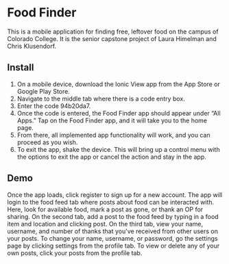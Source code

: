 # Food Finder

This is a mobile application for finding free, leftover food on the campus of Colorado College. It is the senior capstone project of Laura Himelman and Chris Klusendorf.

## Install

1. On a mobile device, download the Ionic View app from the App Store or Google Play Store.
2. Navigate to the middle tab where there is a code entry box.
3. Enter the code 94b20da7.
4. Once the code is entered, the Food Finder app should appear under “All Apps.” Tap on the Food Finder app, and it will take you to the home page.
5. From there, all implemented app functionality will work, and you can proceed as you wish.
5. To exit the app, shake the device. This will bring up a control menu with the options to exit the app or cancel the action and stay in the app.

## Demo

Once the app loads, click register to sign up for a new account. The app will login to the food feed tab where posts about food can be interacted with. Here, look for available food, mark a post as gone, or thank an OP for sharing. On the second tab, add a post to the food feed by typing in a food item and location and clicking post. On the third tab, view your name, username, and number of thanks that you've received from other users on your posts. To change your name, username, or password, go the settings page by clicking settings from the profile tab. To view or delete any of your own posts, click your posts from the profile tab. 
